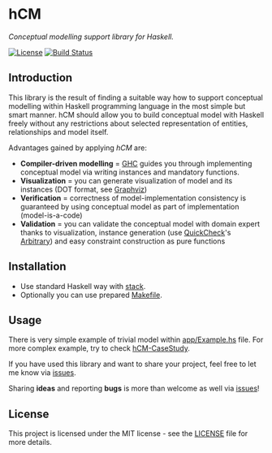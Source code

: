 # hCM

*Conceptual modelling support library for Haskell.*

[![License](https://img.shields.io/badge/license-MIT-blue.svg)](LICENSE)
[![Build Status](https://travis-ci.org/MarekSuchanek/hCM.svg?branch=master)](https://travis-ci.org/MarekSuchanek/hCM)

## Introduction

This library is the result of finding a suitable way how to support conceptual modelling within Haskell programming language in the most simple but smart manner. hCM should allow you to build conceptual model with Haskell freely without any restrictions about selected representation of entities, relationships and model itself.

Advantages gained by applying *hCM* are:

- **Compiler-driven modelling** = [GHC](https://www.haskell.org/ghc/) guides you through implementing conceptual model via writing instances and mandatory functions.
- **Visualization** = you can generate visualization of model and its instances (DOT format, see [Graphviz](http://www.graphviz.org))
- **Verification** = correctness of model-implementation consistency is guaranteed by using conceptual model as part of implementation (model-is-a-code)
- **Validation** = you can validate the conceptual model with domain expert thanks to visualization, instance generation (use [QuickCheck](https://hackage.haskell.org/package/QuickCheck)'s [Arbitrary](https://hackage.haskell.org/package/QuickCheck-2.9.2/docs/Test-QuickCheck-Arbitrary.html)) and easy constraint construction as pure functions

## Installation

-  Use standard Haskell way with [stack](https://www.haskellstack.org/).
-  Optionally you can use prepared [Makefile](Makefile).

## Usage

There is very simple example of trivial model within [app/Example.hs](app/Example.hs) file. For more complex example, try to check [hCM-CaseStudy](https://github.com/MarekSuchanek/hCM-CaseStudy).

If you have used this library and want to share your project, feel free to let me know via [issues](https://github.com/MarekSuchanek/hCM/issue).

Sharing **ideas** and reporting **bugs** is more than welcome as well via [issues](https://github.com/MarekSuchanek/hCM/issue)!

## License

This project is licensed under the MIT license - see the [LICENSE](LICENSE) file for more details.
